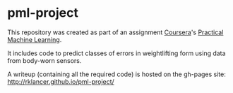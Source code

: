 pml-project
===========

This repository was created as part of an assignment [Coursera](http://coursera.com)'s [Practical Machine Learning](https://www.coursera.org/course/predmachlearn).

It includes code to predict classes of errors in weightlifting form using data from body-worn sensors.

A writeup (containing all the required code) is hosted on the gh-pages site: http://rklancer.github.io/pml-project/

